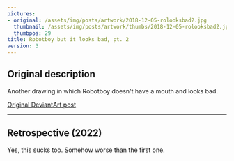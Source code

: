 ```yaml
---
pictures:
- original: /assets/img/posts/artwork/2018-12-05-rolooksbad2.jpg
  thumbnail: /assets/img/posts/artwork/thumbs/2018-12-05-rolooksbad2.jpg
  thumbpos: 29
title: Robotboy but it looks bad, pt. 2
version: 3
---
```

## Original description
Another drawing in which Robotboy doesn't have a mouth and looks bad.

[Original DeviantArt post](https://www.deviantart.com/phantomdoom741/art/Robotboy-but-it-looks-bad-once-again-778429015)

---

## Retrospective (2022)
Yes, this sucks too. Somehow worse than the first one.
